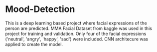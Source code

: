 # Mood-Detection

This is a deep learning based project where facial expressions of the person are predicted. MMA Facial Dataset from kaggle was used in this project for training and validation. Only four of the facial expressions ('neutral', 'angry', 'happy', 'sad') were included. CNN architecure was applied to create the model.
